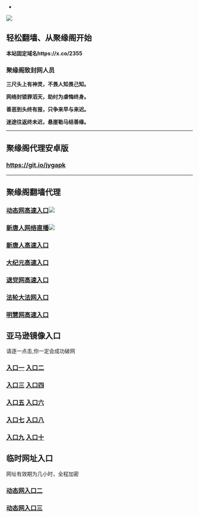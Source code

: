 * 
![](https://raw.githubusercontent.com/hao369/a/master/j.jpg)



## 轻松翻墙、从聚缘阁开始

**本站固定域名https://x.co/2355**

### 聚缘阁致封网人员

**三尺头上有神灵，不畏人知畏己知。**

**网络封锁罪滔天，助纣为虐悔终身。**

**善恶到头终有报，只争来早与来迟。**

**迷途往返终未迟，悬崖勒马结善缘。**

***



##  聚缘阁代理安卓版

### https://git.io/jygapk


***



## 聚缘阁翻墙代理 

### [动态网高速入口](https://lkkb1v3de2.execute-api.us-east-2.amazonaws.com/5325478k-87u/?id=2)![](https://raw.githubusercontent.com/hao369/a/master/jygdl.gif)

### [新唐人网络直播](https://44ga5qgpi2.execute-api.us-east-2.amazonaws.com/oihtyy987654hg)![](https://raw.githubusercontent.com/hao369/a/master/jygtj.gif)

### [新唐人高速入口](https://lkkb1v3de2.execute-api.us-east-2.amazonaws.com/5325478k-87u/?id=5)

### [大纪元高速入口](https://lkkb1v3de2.execute-api.us-east-2.amazonaws.com/5325478k-87u/?id=7)

### [退党网高速入口](https://lkkb1v3de2.execute-api.us-east-2.amazonaws.com/5325478k-87u/?id=8)

### [法轮大法网入口](https://lkkb1v3de2.execute-api.us-east-2.amazonaws.com/5325478k-87u/?id=15)

### [明慧网高速入口](https://lkkb1v3de2.execute-api.us-east-2.amazonaws.com/5325478k-87u/?id=3)

## 亚马逊镜像入口 

请逐一点击,你一定会成功破网

### **[入口一](http://x.co/2244)** **[入口二](http://x.co/3824)**


### **[入口三](https://s3.eu-central-1.amazonaws.com/jyg3/index.html)**  **[入口四](https://s3-ap-southeast-1.amazonaws.com/jyg4/index.html)**

### **[入口五](https://s3.ap-south-1.amazonaws.com/jyg5/index.html)**  **[入口六](https://s3-us-west-1.amazonaws.com/jyg6/index.html)**


###  **[入口七](https://s3-us-west-2.amazonaws.com/jyg7/index.html)**  **[入口八](https://s3-eu-west-1.amazonaws.com/jyg8/index.html)**


###  **[入口九](https://s3-ap-northeast-1.amazonaws.com/jyg9/index.html)**  **[入口十](https://s3.amazonaws.com/dtw/index.html)**



## 临时网址入口 

网址有效期为几小时，全程加密

### [动态网入口二](https://x.co/ddg)

### [动态网入口三](https://x.co/ddf)



